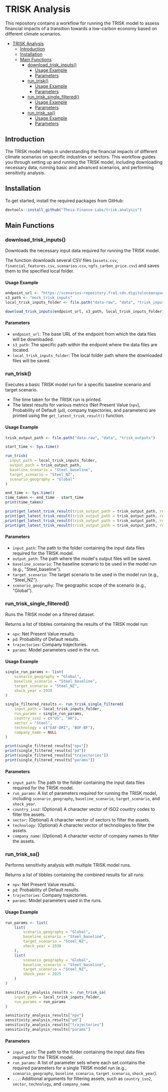 # TRISK Analysis

This repository contains a workflow for running the TRISK model to assess financial impacts of a transition towards a low-carbon economy based on different climate scenarios.

- [TRISK Analysis](#trisk-analysis)
  - [Introduction](#introduction)
  - [Installation](#installation)
  - [Main Functions](#main-functions)
    - [download\_trisk\_inputs()](#download_trisk_inputs)
      - [Usage Example](#usage-example)
      - [Parameters](#parameters)
    - [run\_trisk()](#run_trisk)
      - [Usage Example](#usage-example-1)
      - [Parameters](#parameters-1)
    - [run\_trisk\_single\_filtered()](#run_trisk_single_filtered)
      - [Usage Example](#usage-example-2)
      - [Parameters](#parameters-2)
    - [run\_trisk\_sa()](#run_trisk_sa)
      - [Usage Example](#usage-example-3)
      - [Parameters](#parameters-3)

## Introduction

The TRISK model helps in understanding the financial impacts of different climate scenarios on specific industries or sectors. This workflow guides you through setting up and running the TRISK model, including downloading necessary data, running basic and advanced scenarios, and performing sensitivity analysis.

## Installation

To get started, install the required packages from GitHub:

```r
devtools::install_github("Theia-Finance-Labs/trisk.analysis")
```

## Main Functions

### download_trisk_inputs()

Downloads the necessary input data required for running the TRISK model.


The function downloads several CSV files (`assets.csv`, `financial_features.csv`, `scenarios.csv`, `ngfs_carbon_price.csv`) and saves them to the specified local folder.

#### Usage Example

```r
endpoint_url <- "https://scenarios-repository.fra1.cdn.digitaloceanspaces.com"
s3_path <- "mock_trisk_inputs"
local_trisk_inputs_folder <- file.path("data-raw", "data", "trisk_inputs")

download_trisk_inputs(endpoint_url, s3_path, local_trisk_inputs_folder)
```

#### Parameters

- `endpoint_url`: The base URL of the endpoint from which the data files will be downloaded.
- `s3_path`: The specific path within the endpoint where the data files are located.
- `local_trisk_inputs_folder`: The local folder path where the downloaded files will be saved.


### run_trisk()

Executes a basic TRISK model run for a specific baseline scenario and target scenario.
- The time taken for the TRISK run is printed.
- The latest results for various metrics (Net Present Value (`npv`), Probability of Default (`pd`), company trajectories, and parameters) are printed using the `get_latest_trisk_result()` function.


#### Usage Example

```r
trisk_output_path <- file.path("data-raw", "data", "trisk_outputs")

start_time <- Sys.time()

run_trisk(
  input_path = local_trisk_inputs_folder,
  output_path = trisk_output_path,
  baseline_scenario = "Steel_baseline",
  target_scenario = "Steel_NZ",
  scenario_geography = "Global"
)

end_time <- Sys.time()
time_taken <- end_time - start_time
print(time_taken)

print(get_latest_trisk_result(trisk_output_path = trisk_output_path, result_type = "npv"))
print(get_latest_trisk_result(trisk_output_path = trisk_output_path, result_type = "pd"))
print(get_latest_trisk_result(trisk_output_path = trisk_output_path, result_type = "trajectories"))
print(get_latest_trisk_result(trisk_output_path = trisk_output_path, result_type = "params"))
```

#### Parameters

- `input_path`: The path to the folder containing the input data files required for the TRISK model.
- `output_path`: The path where the model's output files will be saved.
- `baseline_scenario`: The baseline scenario to be used in the model run (e.g., "Steel_baseline").
- `target_scenario`: The target scenario to be used in the model run (e.g., "Steel_NZ").
- `scenario_geography`: The geographic scope of the scenario (e.g., "Global").

### run_trisk_single_filtered()

Runs the TRISK model on a filtered dataset. 


Returns a list of tibbles containing the results of the TRISK model run:
- `npv`: Net Present Value results.
- `pd`: Probability of Default results.
- `trajectories`: Company trajectories.
- `params`: Model parameters used in the run.

#### Usage Example

```r
single_run_params <- list(
    scenario_geography = "Global",
    baseline_scenario = "Steel_baseline",
    target_scenario = "Steel_NZ",
    shock_year = 2030
)

single_filtered_results <- run_trisk_single_filtered(
    input_path = local_trisk_inputs_folder, 
    run_params = single_run_params,
    country_iso2 = c("US", "AR"), 
    sector = "Steel", 
    technology = c("EAF-DRI", "BOF-BF"), 
    company_name = NULL
)

print(single_filtered_results["npv"])
print(single_filtered_results["pd"])
print(single_filtered_results["trajectories"])
print(single_filtered_results["params"])
```

#### Parameters

- `input_path`: The path to the folder containing the input data files required for the TRISK model.
- `run_params`: A list of parameters required for running the TRISK model, including `scenario_geography`, `baseline_scenario`, `target_scenario`, and `shock_year`.
- `country_iso2`: (Optional) A character vector of ISO2 country codes to filter the assets.
- `sector`: (Optional) A character vector of sectors to filter the assets.
- `technology`: (Optional) A character vector of technologies to filter the assets.
- `company_name`: (Optional) A character vector of company names to filter the assets.


### run_trisk_sa()

Performs sensitivity analysis with multiple TRISK model runs.

Returns a list of tibbles containing the combined results for all runs:
- `npv`: Net Present Value results.
- `pd`: Probability of Default results.
- `trajectories`: Company trajectories.
- `params`: Model parameters used in the runs.

#### Usage Example

```r
run_params <- list(
    list(
        scenario_geography = "Global",
        baseline_scenario = "Steel_baseline",
        target_scenario = "Steel_NZ",
        shock_year = 2030
    ),
    list(
        scenario_geography = "Global",
        baseline_scenario = "Steel_baseline",
        target_scenario = "Steel_NZ",
        shock_year = 2025
    )
)

sensitivity_analysis_results <- run_trisk_sa(
    input_path = local_trisk_inputs_folder, 
    run_params = run_params
)

sensitivity_analysis_results["npv"]
sensitivity_analysis_results["pd"]
sensitivity_analysis_results["trajectories"]
sensitivity_analysis_results["params"]
```

#### Parameters

- `input_path`: The path to the folder containing the input data files required for the TRISK model.
- `run_params`: A list of parameter sets where each set contains the required parameters for a single TRISK model run (e.g., `scenario_geography`, `baseline_scenario`, `target_scenario`, `shock_year`).
- `...`: Additional arguments for filtering assets, such as `country_iso2`, `sector`, `technology`, and `company_name`.

